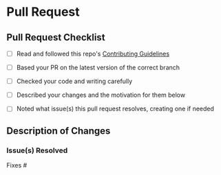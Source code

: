 # Pull Request

<!--- Before submitting your pull request, --->
<!--- please complete as much as possible of the following checklist: --->


## Pull Request Checklist

* [ ] Read and followed this repo's [Contributing Guidelines](https://github.com/spyder-ide/spyder-api-docs/blob/master/CONTRIBUTING.md)
* [ ] Based your PR on the latest version of the correct branch
* [ ] Checked your code and writing carefully
* [ ] Described your changes and the motivation for them below
* [ ] Noted what issue(s) this pull request resolves, creating one if needed


## Description of Changes

<!--- Describe what you've changed and why. --->




### Issue(s) Resolved

<!--- Pull requests should typically resolve at least one—preferably only one— --->
<!--- outstanding issue; create a new one if no relevant issue exists. --->
<!--- List the issue(s) below, in the form "Fixes #1234" . One per line. --->
<!--- However, smaller fixes, maintenance or trivial changes don't need one. --->

Fixes #


<!--- Thanks for your help making Spyder-API-Docs better for everyone! --->
